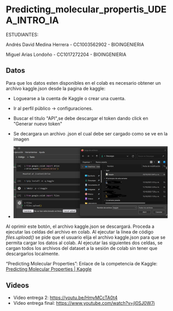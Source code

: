 # Predicting_molecular_propertis_UDEA_INTRO_IA
ESTUDIANTES:

Andrés David Medina Herrera - CC1003562902 - BIOINGENIERIA

Miguel Arias Londoño - CC1017272204 - BIOINGENIERIA

## Datos
Para que los datos esten disponibles en el colab  es necesario obtener un archivo kaggle.json desde la pagina de kaggle:

*   Loguearse a la cuenta de Kaggle o crear una cuenta.
*   Ir al perfil público -> configuraciones.
*   Buscar el titulo "API",se debe descargar el token dando click en "Generar nuevo token"
*   Se decargara un archivo .json el cual debe ser cargado como se ve en la imagen

*   ![Image Description](https://github.com/MiguelBioing/Predicting_molecular_propertis_UDEA_INTRO_IA/blob/4825fb7914aadefd564ff6a8c6df6de2c4a126d8/images/K%20tutorial.jpg)


Al oprimir este botón, el archivo kaggle.json se descargará. Proceda a ejecutar las celdas del archivo en colab. Al ejecutar la línea de código *files.upload()* se pide que el usuario elija el archivo kaggle.json para que se permita cargar los datos al colab. Al ejecutar las siguientes dos celdas, se cargan todos los archivos del dataset a la sesión de colab sin tener que descargarlos localmente.


“Predicting Molecular Properties”: Enlace de la competencia de Kaggle:[ Predicting Molecular Properties | Kaggle](https://www.kaggle.com/competitions/champs-scalar-coupling/overview)

 ## Videos

*   Video entrega 2:  https://youtu.be/HmyMCcTA0t4
*   Video entrega final: https://www.youtube.com/watch?v=jI0SJ0W7i
